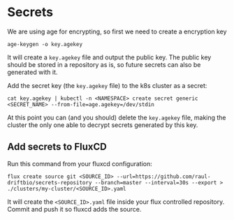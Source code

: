 # Secrets

We are using age for encrypting, so first we need to create a encryption key

    age-keygen -o key.agekey

It will create a `key.agekey` file and output the public key. The public key should be stored in a repository as is, 
so future secrets can also be generated with it.

Add the secret key (the `key.agekey` file) to the k8s cluster as a secret:

    cat key.agekey | kubectl -n <NAMESPACE> create secret generic <SECRET_NAME> --from-file=age.agekey=/dev/stdin

At this point you can (and you should) delete the `key.agekey` file, making the cluster the only one able to decrypt
secrets generated by this key.

## Add secrets to FluxCD

Run this command from your fluxcd configuration:

    flux create source git <SOURCE_ID> --url=https://github.com/raul-driftbio/secrets-repository --branch=master --interval=30s --export > ./clusters/my-cluster/<SOURCE_ID>.yaml

It will create the `<SOURCE_ID>.yaml` file inside your flux controlled repository. Commit and push it so fluxcd adds the source.
